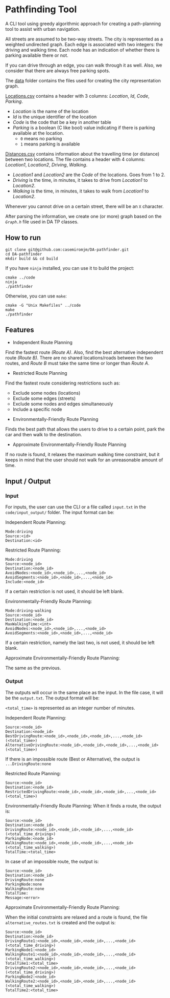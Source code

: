 # Pathfinding Tool
A CLI tool using greedy algorithmic approach for creating a path-planning tool to assist with urban navigation.

All streets are assumed to be two-way streets. The city is represented as a weighted undirected graph. Each edge is associated with two integers: the driving and walking time. Each node has an indication of whether there is parking available there or not.

If you can drive through an edge, you can walk through it as well. Also, we consider that there are always free parking spots.

The [data](code/data/) folder contains the files used for creating the city representation graph.

[Locations.csv](code/data/Locations.csv) contains a header with 3 columns: *Location*, *Id*, *Code*, *Parking*.
- *Location* is the name of the location
- *Id* is the unique identifier of the location
- *Code* is the code that be a key in another table
- *Parking* is a boolean (C like bool) value indicating if there is parking available at the location.
    - `0` means no parking
    - `1` means parking is available 

[Distances.csv](code/data/Distances.csv) contains information about the travelling time (or distance) between two locations. The file contains a header with 4 columns: *Location1*, *Location2*, *Driving*, *Walking*.
- *Location1* and *Location2* are the *Code* of the locations. Goes from 1 to 2.
- *Driving* is the time, in minutes, it takes to drive from *Location1* to *Location2*.
- *Walking* is the time, in minutes, it takes to walk from *Location1* to *Location2*.

Whenever you cannot drive on a certain street, there will be an `X` character.

After parsing the information, we create one (or more) graph based on the  *`Graph.h`* file used in DA TP classes.

## How to run
```
git clone git@github.com:casemiromjm/DA-pathfinder.git
cd DA-pathfinder
mkdir build && cd build
```

If you have `ninja` installed, you can use it to build the project:
```
cmake ../code
ninja
./pathfinder
```

Otherwise, you can use `make`:
```
cmake -G "Unix Makefiles" ../code
make
./pathfinder
```

## Features
- Independent Route Planning

Find the fastest route *(Route A)*. Also, find the best alternative independent route *(Route B)*. There are no shared locations/roads between the two routes, and *Route B* must take the same time or longer than *Route A*.

- Restricted Route Planning

Find the fastest route considering restrictions such as:
    <ul style="list-style-type: circle;">
    <li>Exclude some nodes (locations)</li>
    <li>Exclude some edges (streets)</li>
    <li>Exclude some nodes and edges simultaneously</li>
    <li>Include a specific node</li>
    </ul>

- Environmentally-Friendly Route Planning

Finds the best path that allows the users to drive to a certain point, park the car and then walk to the destination.

- Approximate Environmentally-Friendly Route Planning

If no route is found, it relaxes the maximum walking time constraint, but it keeps in mind that the user should not walk for an unreasonable amount of time.

## Input / Output
### Input
For inputs, the user can use the CLI or a file called `input.txt` in the `code/input_output/` folder. The input format can be:

Independent Route Planning:
```
Mode:driving
Source:<id>
Destination:<id>
```

Restricted Route Planning:
```
Mode:driving
Source:<node_id>
Destination:<node_id>
AvoidNodes:<node_id>,<node_id>,...,<node_id>
AvoidSegments:<node_id>,<node_id>,...,<node_id>
Include:<node_id>
```
If a certain restriction is not used, it should be left blank.

Environmentally-Friendly Route Planning:
```
Mode:driving-walking
Source:<node_id>
Destination:<node_id>
MaxWalkingTime:<int>
AvoidNodes:<node_id>,<node_id>,...,<node_id>
AvoidSegments:<node_id>,<node_id>,...,<node_id>
```
If a certain restriction, namely the last two, is not used, it should be left blank.

Approximate Environmentally-Friendly Route Planning:

The same as the previous.

### Output

The outputs will occur in the same place as the input. In the file case, it will be the `output.txt`. The output format will be:

`<total_time>` is represented as an integer number of minutes.

Independent Route Planning:
```
Source:<node_id>
Destination:<node_id>
BestDrivingRoute:<node_id>,<node_id>,<node_id>,...,<node_id>(<total_time>)
AlternativeDrivingRoute:<node_id>,<node_id>,<node_id>,...,<node_id>(<total_time>)
```
If there is an impossible route (Best or Alternative), the output is `...DrivingRoute:none`

Restricted Route Planning:
```
Source:<node_id>
Destination:<node_id>
RestrictedDrivingRoute:<node_id>,<node_id>,<node_id>,...,<node_id>(<total_time>)
```

Environmentally-Friendly Route Planning:
When it finds a route, the output is:
```
Source:<node_id>
Destination:<node_id>
DrivingRoute:<node_id>,<node_id>,<node_id>,...,<node_id>(<total_time_driving>)
ParkingNode:<node_id>
WalkingRoute:<node_id>,<node_id>,<node_id>,...,<node_id>(<total_time_walking>)
TotalTime:<total_time>
```

In case of an impossible route, the output is:
```
Source:<node_id>
Destination:<node_id>
DrivingRoute:none
ParkingNode:none
WalkingRoute:none
TotalTime:
Message:<error>
```

Approximate Environmentally-Friendly Route Planning:

When the initial constraints are relaxed and a route is found, the file `alternative_routes.txt` is created and the output is:
```
Source:<node_id>
Destination:<node_id>
DrivingRoute1:<node_id>,<node_id>,<node_id>,...,<node_id>(<total_time_driving>)
ParkingNode1:<node_id>
WalkingRoute1:<node_id>,<node_id>,<node_id>,...,<node_id>(<total_time_walking>)
TotalTime1:<total_time>
DrivingRoute2:<node_id>,<node_id>,<node_id>,...,<node_id>(<total_time_driving>)
ParkingNode2:<node_id>
WalkingRoute2:<node_id>,<node_id>,<node_id>,...,<node_id>(<total_time_walking>)
TotalTime2:<total_time>
```

